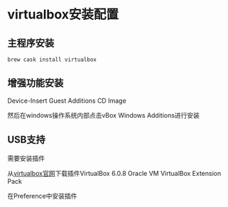 # virtualbox安装配置

## 主程序安装

`brew cask install virtualbox`

## 增强功能安装

Device\-Insert Guest Additions CD Image

然后在windows操作系统内部点击vBox Windows Additions进行安装

## USB支持

需要安装插件

从[virtualbox官网](https://www.virtualbox.org/wiki/Downloads)下载插件VirtualBox 6.0.8 Oracle VM VirtualBox Extension Pack

在Preference中安装插件
